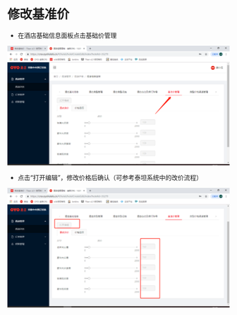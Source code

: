 # 修改基准价

* 在酒店基础信息面板点击基础价管理

![](../../../../.gitbook/assets/image%20%28141%29.png)

* 点击“打开编辑”，修改价格后确认（可参考泰坦系统中的改价流程）

![](../../../../.gitbook/assets/image%20%28202%29.png)

